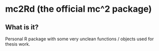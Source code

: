 # mc2Rd (the official mc^2 package)

## What is it?

Personal R package with some very unclean functions / objects used for thesis work.
